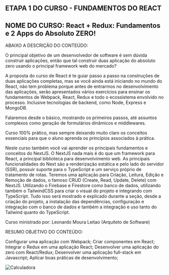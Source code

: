## ETAPA 1 DO CURSO - FUNDAMENTOS DO REACT

## NOME DO CURSO: React + Redux: Fundamentos e 2 Apps do Absoluto ZERO!


ABAIXO A DESCRIÇÃO DO CONTEÚDO:

O principal objetivo de um desenvolvedor de software é sem dúvida construir aplicações, 
então que tal construir duas aplicação do absoluto zero usando o principal framework web do mercado? 

A proposta do curso de React é te guiar passo a passo na construções de duas aplicações completas, 
mas se você ainda está iniciando no mundo do React, não tem problema porque antes de entrarmos no 
desenvolvimento das aplicações, serão apresentados vários exercícios para ensinar os fundamentos de Webpack, 
React, Redux e todo o ecossistema envolvido no processo. Inclusive tecnologias de backend, como Node, Express e MongoDB.

Falaremos desde o básico, mostrando os primeiros passos, até assuntos complexos como geração de formulários dinâmicos e middlewares.

Curso 100% prático, mas sempre deixando muito claro os conceitos essenciais para que o aluno aprenda os princípios associados à prática.

Neste curso também você vai aprender os principais fundamentos e conceitos do NextJS. O NextJS nada mais é do que um framework 
para React, a principal biblioteca para desenvolvimento web. As principais funcionalidades do Next são a renderização estática 
e pelo lado do servidor (SSR), possuir suporte para o TypeScript e um serviço próprio de tratamento de rotas. Teremos uma aplicação 
para Criação, Leitura, Edição e Remoção de dados, o famoso CRUD (Create, Read, Update, Delete) com NextJS. Utilizando o Firebase e 
Firestore como banco de dados, utilizando também o TailwindCSS para criar o visual do projeto e integrando com TypeScript. Tudo isso 
será mostrado e explicado durante a seção, desde a criação do projeto, a instalação das dependências, configuração e integração com 
o banco de dados e também a integração e uso tanto do Tailwind quanto do TypeScript.

Curso ministrado por: Leonardo Moura Leitao (Arquiteto de Software)


RESUMO OBJETIVO DO CONTEÚDO:

Configurar uma aplicação com Webpack; 
Criar componentes em React; 
Integrar o Redux em uma aplicação React; 
Desenvolver uma aplicação do zero com React/Redux; 
Desenvolver uma aplicação full-stack em Javascript; 
Aplicar boas práticas de desenvolvimento; 

![Calculadora](https://user-images.githubusercontent.com/72532360/141214211-19207b4d-576d-4876-aae0-7e2637a23737.JPG)

